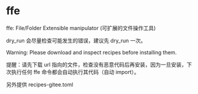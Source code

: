 # ffe

ffe: File/Folder Extensible manipulator (可扩展的文件操作工具)


dry_run 会尽量检查可能发生的错误，建议先 dry_run 一次。

Warning: Please download and inspect recipes before installing them.

提醒：请先下载 url 指向的文件，检查没有恶意代码后再安装，因为一旦安装，下次执行任何 ffe 命令都会自动执行其代码（自动 import）。

另外提供 recipes-gitee.toml
